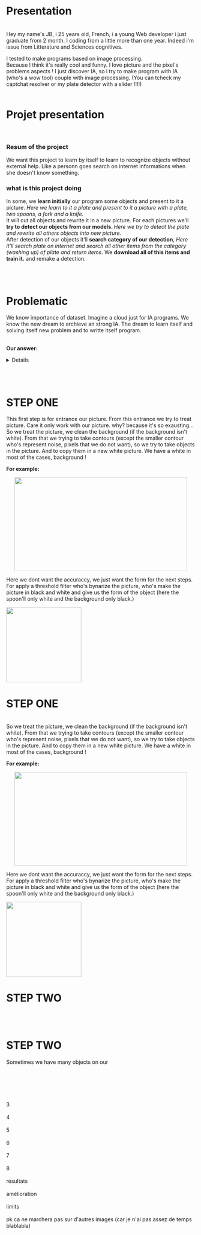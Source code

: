 <h1>Presentation</h1>
<br>
Hey my name's JB, i 25 years old, French, i a young Web developer i just graduate from 2 month. I coding from a little more than one year. Indeed i'm issue from Litterature and Sciences cognitives. <br>

I tested to make programs based on image processing.<br> Because I think it's really cool and funny. I love picture and the pixel's problems aspects ! I just discover IA, so i try to make program with IA (who's a wow tool) couple with image processing. (You can tcheck my captchat resolver or my plate detector with a slider !!!!)
<br><br>

<h1>Projet presentation</h1>
<br>

<h3>Resum of the project</h3>

We want this project to learn by itself to learn to recognize objects without external help. Like a personn goes search on internet informations when she doesn't know something.

<h3>what is this project doing</h3>

In some, we <strong>learn initially</strong> our program some objects and present to it a picture. <em>Here we learn to it a plate and present to it a picture with a plate, two spoons, a fork and a knife.</em>
<br>
It will cut all objects and rewrite it in a new picture. For each pictures we'll <strong>try to detect our objects from our models. </strong><em>Here we try to detect the plate and rewrite all others objects into new picture.</em><br>
After detection of our objects it'll <strong>search category of our detection</strong>, <em>Here it'll search plate on internet and search all other items from the category (washing up) of plate and return items</em>. We <strong>download all of this items and train it.</strong> and remake a detection.

<br><br>


<h1>Problematic</h1>

We know importance of dataset. Imagine a cloud just for IA programs. We know the new dream to archieve an strong IA. The dream to learn itself and solving itself new problem and to writte itself program.
<br><br>

<strong>Our answer:</strong> 

<details>We tried with low result. But it didn't answer to the problematic it just for catching eyes ^^

<br><br>

<h2>This is what we do in real.</h2>
<h3>We try to detect unknow objects from plate by learning from google image.</h3>

![diagramme](https://user-images.githubusercontent.com/54853371/67506530-7e390b00-f68d-11e9-8085-913d96b38d0e.png)

</details>

<br><br>



                                                                                                                                                                                                             
<strong><h1>STEP ONE</h1></strong>

This first step is for entrance our picture. From this entrance we try to treat picture. Care it only work with our picture. why? because it's so exausting...
<br>
So we treat the picture, we clean the background (if the background isn't white). From that we trying to take contours (except the smaller contour who's represent noise, pixels that we do not want), so we try to take objects in the picture. And to copy them in a new white picture. We have a white in most of the cases, background !

<strong>For example:</strong>

<p align="center">
  <img width="460" height="250" src="https://user-images.githubusercontent.com/54853371/67151961-803a4d00-f2ce-11e9-8b6c-12888f8b0f5c.png">
</p>


Here we dont want the accuraccy, we just want the form for the next steps. For apply a threshold filter who's bynarize the picture, who's make the picture in black and white and give us the form of the object (here the spoon'll only white and the background only black.)

<p align="left">
<img width="200" height="200" src="https://user-images.githubusercontent.com/54853371/67644702-2bc54c00-f924-11e9-81de-ca7e3b34e6ea.png">
</p>










<strong><h1>STEP ONE</h1></strong>

<br>
So we treat the picture, we clean the background (if the background isn't white). From that we trying to take contours (except the smaller contour who's represent noise, pixels that we do not want), so we try to take objects in the picture. And to copy them in a new white picture. We have a white in most of the cases, background !

<strong>For example:</strong>

<p align="center">
  <img width="460" height="250" src="https://user-images.githubusercontent.com/54853371/67151961-803a4d00-f2ce-11e9-8b6c-12888f8b0f5c.png">
</p>


Here we dont want the accuraccy, we just want the form for the next steps. For apply a threshold filter who's bynarize the picture, who's make the picture in black and white and give us the form of the object (here the spoon'll only white and the background only black.)

<p align="left">
<img width="200" height="200" src="https://user-images.githubusercontent.com/54853371/67644702-2bc54c00-f924-11e9-81de-ca7e3b34e6ea.png">
</p>




                                                                                                                                                                
<strong><h1>STEP TWO</h1></strong>





<br><br>


<strong><h1>STEP TWO</h1></strong>

Sometimes we have many objects on our 


<br><br>

<br><br>
3
<br><br>
4
<br><br>
5
<br><br>
6
<br><br>
7
<br><br>
8
<br><br>
résultats
<br><br>
amélioration
<br><br>
limits
<br><br>
pk ca ne marchera pas sur d'autres images (car je n'ai pas assez de temps blablabla)
<br><br>
